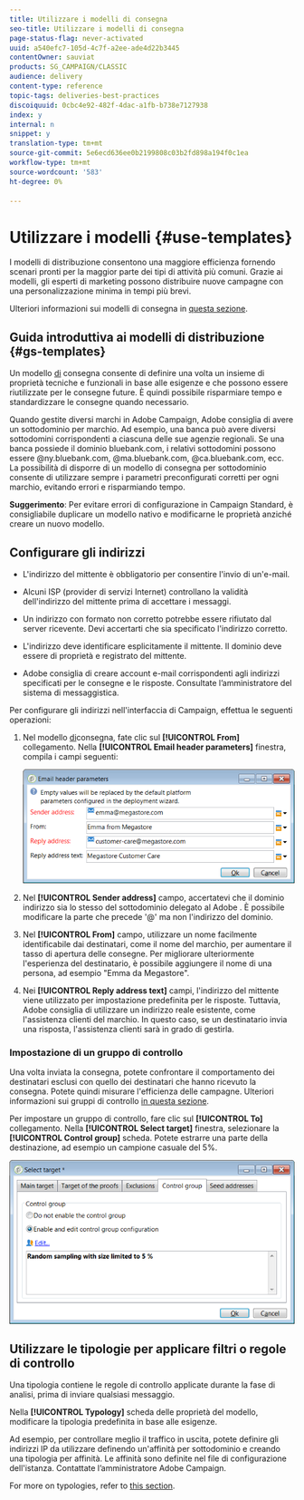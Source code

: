 ```yaml
---
title: Utilizzare i modelli di consegna
seo-title: Utilizzare i modelli di consegna
page-status-flag: never-activated
uuid: a540efc7-105d-4c7f-a2ee-ade4d22b3445
contentOwner: sauviat
products: SG_CAMPAIGN/CLASSIC
audience: delivery
content-type: reference
topic-tags: deliveries-best-practices
discoiquuid: 0cbc4e92-482f-4dac-a1fb-b738e7127938
index: y
internal: n
snippet: y
translation-type: tm+mt
source-git-commit: 5e6ecd636ee0b2199808c03b2fd898a194f0c1ea
workflow-type: tm+mt
source-wordcount: '583'
ht-degree: 0%

---
```



# Utilizzare i modelli {#use-templates}

I modelli di distribuzione consentono una maggiore efficienza fornendo scenari pronti per la maggior parte dei tipi di attività più comuni. Grazie ai modelli, gli esperti di marketing possono distribuire nuove campagne con una personalizzazione minima in tempi più brevi.

Ulteriori informazioni sui modelli di consegna in [questa sezione](../../delivery/using/creating-a-delivery-template.md).

## Guida introduttiva ai modelli di distribuzione {#gs-templates}

Un modello [di](../../delivery/using/creating-a-delivery-template.md) consegna consente di definire una volta un insieme di proprietà tecniche e funzionali in base alle esigenze e che possono essere riutilizzate per le consegne future. È quindi possibile risparmiare tempo e standardizzare le consegne quando necessario.

Quando gestite diversi marchi in  Adobe Campaign,  Adobe consiglia di avere un sottodominio per marchio. Ad esempio, una banca può avere diversi sottodomini corrispondenti a ciascuna delle sue agenzie regionali. Se una banca possiede il dominio bluebank.com, i relativi sottodomini possono essere @ny.bluebank.com, @ma.bluebank.com, @ca.bluebank.com, ecc. La possibilità di disporre di un modello di consegna per sottodominio consente di utilizzare sempre i parametri preconfigurati corretti per ogni marchio, evitando errori e risparmiando tempo.

**Suggerimento**:  Per evitare errori di configurazione in Campaign Standard, è consigliabile duplicare un modello nativo e modificarne le proprietà anziché creare un nuovo modello.

## Configurare gli indirizzi

* L&#39;indirizzo del mittente è obbligatorio per consentire l&#39;invio di un&#39;e-mail.

* Alcuni ISP (provider di servizi Internet) controllano la validità dell&#39;indirizzo del mittente prima di accettare i messaggi.

* Un indirizzo con formato non corretto potrebbe essere rifiutato dal server ricevente. Devi accertarti che sia specificato l&#39;indirizzo corretto.

* L&#39;indirizzo deve identificare esplicitamente il mittente. Il dominio deve essere di proprietà e registrato del mittente.

*  Adobe consiglia di creare account e-mail corrispondenti agli indirizzi specificati per le consegne e le risposte. Consultate l’amministratore del sistema di messaggistica.

Per configurare gli indirizzi nell&#39;interfaccia di Campaign, effettua le seguenti operazioni:

1. Nel modello [di](../../delivery/using/creating-a-delivery-template.md)consegna, fate clic sul **[!UICONTROL From]** collegamento. Nella **[!UICONTROL Email header parameters]** finestra, compila i campi seguenti:

   ![](assets/d_best_practices_email_header.png)

1. Nel **[!UICONTROL Sender address]** campo, accertatevi che il dominio indirizzo sia lo stesso del sottodominio delegato al Adobe . È possibile modificare la parte che precede &#39;@&#39; ma non l&#39;indirizzo del dominio.

1. Nel **[!UICONTROL From]** campo, utilizzare un nome facilmente identificabile dai destinatari, come il nome del marchio, per aumentare il tasso di apertura delle consegne. Per migliorare ulteriormente l&#39;esperienza del destinatario, è possibile aggiungere il nome di una persona, ad esempio &quot;Emma da Megastore&quot;.

1. Nei **[!UICONTROL Reply address text]** campi, l&#39;indirizzo del mittente viene utilizzato per impostazione predefinita per le risposte. Tuttavia,  Adobe consiglia di utilizzare un indirizzo reale esistente, come l&#39;assistenza clienti del marchio. In questo caso, se un destinatario invia una risposta, l&#39;assistenza clienti sarà in grado di gestirla.

### Impostazione di un gruppo di controllo

Una volta inviata la consegna, potete confrontare il comportamento dei destinatari esclusi con quello dei destinatari che hanno ricevuto la consegna. Potete quindi misurare l&#39;efficienza delle campagne. Ulteriori informazioni sui gruppi di controllo [in questa sezione](../../campaign/using/marketing-campaign-deliveries.md#defining-a-control-group).

Per impostare un gruppo di controllo, fare clic sul **[!UICONTROL To]** collegamento. Nella **[!UICONTROL Select target]** finestra, selezionare la **[!UICONTROL Control group]** scheda. Potete estrarre una parte della destinazione, ad esempio un campione casuale del 5%.

![](assets/d_best_practices_control_group.png)

## Utilizzare le tipologie per applicare filtri o regole di controllo

Una tipologia contiene le regole di controllo applicate durante la fase di analisi, prima di inviare qualsiasi messaggio.

Nella **[!UICONTROL Typology]** scheda delle proprietà del modello, modificare la tipologia predefinita in base alle esigenze.

Ad esempio, per controllare meglio il traffico in uscita, potete definire gli indirizzi IP da utilizzare definendo un&#39;affinità per sottodominio e creando una tipologia per affinità. Le affinità sono definite nel file di configurazione dell&#39;istanza. Contattate l’amministratore  Adobe Campaign.

For more on typologies, refer to [this section](../../campaign/using/about-campaign-typologies.md).
